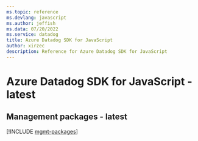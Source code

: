 ```yaml
---
ms.topic: reference
ms.devlang: javascript
ms.author: jeffish
ms.data: 07/20/2022
ms.service: datadog
title: Azure Datadog SDK for JavaScript
author: xirzec
description: Reference for Azure Datadog SDK for JavaScript
---
```

# Azure Datadog SDK for JavaScript - latest

## Management packages - latest
[!INCLUDE [mgmt-packages](datadog-mgmt-index.md)]
